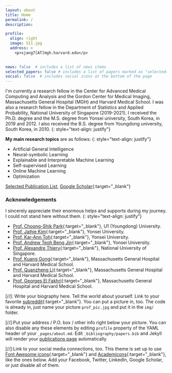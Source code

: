 ```yaml
---
layout: about
title: Home
permalink: /
description:  

profile:
  align: right
  image: SI1.jpg
  address: >
    <p>sjang7[AT]mgh.harvard.edu</p>
    

news: false  # includes a list of news items
selected_papers: false # includes a list of papers marked as "selected={false}"
social: false  # includes social icons at the bottom of the page
---
```


I'm currently a research fellow in the Center for Advanced Medical Computing and Analysis and the Gordon Center for Medical Imaging, Massachusetts General Hospital (MGH) and Harvard Medical School.
I was also a research fellow in the Department of Statistics and Applied Probability, National University of Singapore (2019-2021).
I received the Ph.D. degree and the M.S. degree from Yonsei university, South Korea, in 2019 and 2012. I also received the B.S. degree from Youngdong university, South Korea, in 2010. 
{: style="text-align: justify"}


**My main research topics** are as follows: 
{: style="text-align: justify"}
- Artificial General Intelligence
- Neural-symbolic Learning
- Explainable and Interpretable Machine Learning
- Self-supervised Learning
- Online Machine Learning
- Optimization



[Selected Publication List](https://sijang.github.io/publications/),
[Google Scholar](https://scholar.google.co.kr/citations?user=I7zRmqkAAAAJ&hl=en){:target="\_blank"}


### **Acknowledgements**
I sincerely appreciate their enormous helps and supports during my journey. I could not stand here without them.
{: style="text-align: justify"}

- [Prof. Choong-Shik Park](https://www.researchgate.net/profile/Choong-Shik-Park){:target="_blank"}, U1 (Youngdong) University.
- [Prof. Jaihie Kim](https://yonsei.pure.elsevier.com/en/persons/jaihie-kim){:target="_blank"}, Yonsei University.
- [Prof. Kar-Ann Toh](https://sites.google.com/site/machineintelligencelab){:target="_blank"}, Yonsei University.
- [Prof. Andrew Teoh Beng Jin](https://sites.google.com/site/multimediasecuritylab){:target="_blank"}, Yonsei University.
- [Prof. Alexandre Thiery](http://www.normalesup.org/~athiery/){:target="_blank"}, National University of Singapore.
- [Prof. Kuang Gong](https://connects.catalyst.harvard.edu/Profiles/display/Person/172880){:target="_blank"}, Massachusetts General Hospital and Harvard Medical School.
- [Prof. Quanzheng Li](https://projects.iq.harvard.edu/camca/people/li-quanzheng-phd){:target="_blank"}, Massachusetts General Hospital and Harvard Medical School.
- [Prof. Georges El Fakhri](https://gordon.mgh.harvard.edu/gc/people/faculty/georges-el-fakhri/){:target="_blank"}, Massachusetts General Hospital and Harvard Medical School.




[//]: Write your biography here. Tell the world about yourself. Link to your favorite [subreddit](http://reddit.com){:target="\_blank"}. You can put a picture in, too. The code is already in, just name your picture `prof_pic.jpg` and put it in the `img/` folder.

[//]:Put your address / P.O. box / other info right below your picture. You can also disable any these elements by editing `profile` property of the YAML header of your `_pages/about.md`. Edit `_bibliography/papers.bib` and Jekyll will render your [publications page](/al-folio/publications/) automatically.

[//]:Link to your social media connections, too. This theme is set up to use [Font Awesome icons](http://fortawesome.github.io/Font-Awesome/){:target="\_blank"} and [Academicons](https://jpswalsh.github.io/academicons/){:target="\_blank"}, like the ones below. Add your Facebook, Twitter, LinkedIn, Google Scholar, or just disable all of them.

